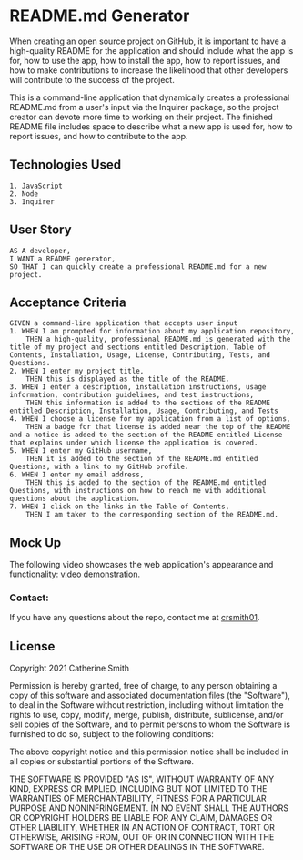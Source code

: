# README.md Generator

When creating an open source project on GitHub, it is important to have a high-quality README for the application and should include what the app is for, how to use the app, how to install the app, how to report issues, and how to make contributions to increase the likelihood that other developers will contribute to the success of the project. 

This is a command-line application that dynamically creates a professional README.md from a user's input via the Inquirer package, so the project creator can devote more time to working on their project. The finished README file includes space to describe what a new app is used for, how to report issues, and how to contribute to the app.

## Technologies Used
```
1. JavaScript
2. Node
3. Inquirer
```

## User Story

```
AS A developer,
I WANT a README generator,
SO THAT I can quickly create a professional README.md for a new project.
```

## Acceptance Criteria

```
GIVEN a command-line application that accepts user input
1. WHEN I am prompted for information about my application repository,
    THEN a high-quality, professional README.md is generated with the title of my project and sections entitled Description, Table of Contents, Installation, Usage, License, Contributing, Tests, and Questions.
2. WHEN I enter my project title,
    THEN this is displayed as the title of the README.
3. WHEN I enter a description, installation instructions, usage information, contribution guidelines, and test instructions,
    THEN this information is added to the sections of the README entitled Description, Installation, Usage, Contributing, and Tests
4. WHEN I choose a license for my application from a list of options,
    THEN a badge for that license is added near the top of the README and a notice is added to the section of the README entitled License that explains under which license the application is covered.
5. WHEN I enter my GitHub username,
    THEN it is added to the section of the README.md entitled Questions, with a link to my GitHub profile.
6. WHEN I enter my email address, 
    THEN this is added to the section of the README.md entitled Questions, with instructions on how to reach me with additional questions about the application.
7. WHEN I click on the links in the Table of Contents,
    THEN I am taken to the corresponding section of the README.md.
```

## Mock Up
The following video showcases the web application's appearance and functionality:
[video demonstration]().


### Contact:
If you have any questions about the repo, contact me at [crsmith01](https://github.com/crsmith01).


## License

Copyright 2021 Catherine Smith

Permission is hereby granted, free of charge, to any person obtaining a copy of this software and associated documentation files (the "Software"), to deal in the Software without restriction, including without limitation the rights to use, copy, modify, merge, publish, distribute, sublicense, and/or sell copies of the Software, and to permit persons to whom the Software is furnished to do so, subject to the following conditions:

The above copyright notice and this permission notice shall be included in all copies or substantial portions of the Software.

THE SOFTWARE IS PROVIDED "AS IS", WITHOUT WARRANTY OF ANY KIND, EXPRESS OR IMPLIED, INCLUDING BUT NOT LIMITED TO THE WARRANTIES OF MERCHANTABILITY, FITNESS FOR A PARTICULAR PURPOSE AND NONINFRINGEMENT. IN NO EVENT SHALL THE AUTHORS OR COPYRIGHT HOLDERS BE LIABLE FOR ANY CLAIM, DAMAGES OR OTHER LIABILITY, WHETHER IN AN ACTION OF CONTRACT, TORT OR OTHERWISE, ARISING FROM, OUT OF OR IN CONNECTION WITH THE SOFTWARE OR THE USE OR OTHER DEALINGS IN THE SOFTWARE.